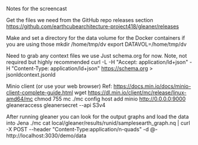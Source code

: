 Notes for the screencast

Get the files we need from the GitHub repo releases section
https://github.com/earthcubearchitecture-project418/gleaner/releases

Make and set a directory for the data volume for the Docker containers if you are using those
mkdir /home/tmp/dv
export DATAVOL=/home/tmp/dv

Need to grab any context files we use 
Just schema.org for now.   Note, not required but highly recommended
curl -L -H "Accept: application/ld+json" -H "Content-Type: application/ld+json" https://schema.org > jsonldcontext.jsonld

Minio client (or use your web browser)
Ref: https://docs.min.io/docs/minio-client-complete-guide.html
wget https://dl.min.io/client/mc/release/linux-amd64/mc
chmod 755 mc
./mc config host add minio http://0.0.0.0:9000 gleaneraccess gleanersecret --api S3v4

After running gleaner you can look for the output graphs and load the data into Jena
./mc cat local/gleaner/results/runid/samplesearth_graph.nq | curl -X POST --header "Content-Type:application/n-quads" -d @- http://localhost:3030/demo/data

